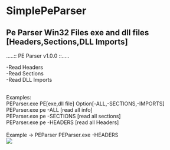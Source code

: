 # SimplePeParser
## Pe Parser Win32 Files exe and dll files [Headers,Sections,DLL Imports]
.....::     PE Parser v1.0.0     ::.....
                    
-Read Headers
<br>
-Read Sections
<br>
-Read DLL Imports

<br>
Examples:
<br>
   PEParser.exe PE[exe,dll file] Option[-ALL,-SECTIONS,-IMPORTS]
<br>
   PEParser.exe pe -ALL [read all info]
<br>
   PEParser.exe pe -SECTIONS [read all sections]
<br>
   PEParser.exe pe -HEADERS [read all Headers]

<br>
<br>
Example -> PEParser PEParser.exe -HEADERS
<br>
<img src="https://user-images.githubusercontent.com/36629152/123094447-926e7600-d435-11eb-9395-9aa093405743.png"></img>

